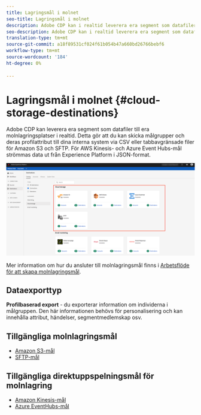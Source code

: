 ```yaml
---
title: Lagringsmål i molnet
seo-title: Lagringsmål i molnet
description: Adobe CDP kan i realtid leverera era segment som datafiler till Amazon S3, AWS Kinesis, Azure Event Hubs eller SFTP:s molnlagringsplatser.
seo-description: Adobe CDP kan i realtid leverera era segment som datafiler till Amazon S3, AWS Kinesis, Azure Event Hubs eller SFTP:s molnlagringsplatser.
translation-type: tm+mt
source-git-commit: a18f89531cf024f61b054b47a660bd26766bebf6
workflow-type: tm+mt
source-wordcount: '184'
ht-degree: 0%

---
```



# Lagringsmål i molnet {#cloud-storage-destinations}

Adobe CDP kan leverera era segment som datafiler till era molnlagringsplatser i realtid. Detta gör att du kan skicka målgrupper och deras profilattribut till dina interna system via CSV eller tabbavgränsade filer för Amazon S3 och SFTP. För AWS Kinesis- och Azure Event Hubs-mål strömmas data ut från Experience Platform i JSON-format.

![Lagringsmål för Adobe Cloud](/help/rtcdp/destinations/assets/cloud-storage-destinations.png)

Mer information om hur du ansluter till molnlagringsmål finns i [Arbetsflöde för att skapa molnlagringsmål](/help/rtcdp/destinations/cloud-storage-destinations-workflow.md).

## Dataexporttyp

**Profilbaserad export** - du exporterar information om individerna i målgruppen. Den här informationen behövs för personalisering och kan innehålla attribut, händelser, segmentmedlemskap osv.

## Tillgängliga molnlagringsmål

* [Amazon S3-mål](/help/rtcdp/destinations/amazon-s3-destination.md)
* [SFTP-mål](/help/rtcdp/destinations/sftp-destination.md)

## Tillgängliga direktuppspelningsmål för molnlagring

* [Amazon Kinesis-mål](/help/rtcdp/destinations/amazon-kinesis-destination.md)
* [Azure EventHubs-mål](/help/rtcdp/destinations/azure-event-hubs-destination.md)